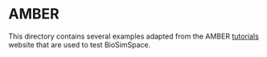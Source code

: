 # AMBER

This directory contains several examples adapted from the AMBER
[tutorials](http://ambermd.org/tutorials) website that are used to test
BioSimSpace.
